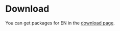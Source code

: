 # Download <a id="download"></a>

You can get packages for EN in the [download page](../../download/README.md).
